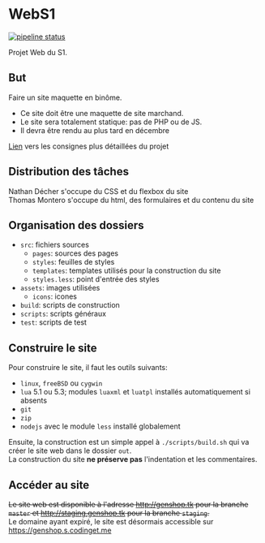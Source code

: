 # WebS1
[![pipeline status](https://forge.univ-lyon1.fr/Montecher/WebS1/badges/master/pipeline.svg)](https://forge.univ-lyon1.fr/Montecher/WebS1/commits/master)


Projet Web du S1.

## But
Faire un site maquette en binôme.
- Ce site doit être une maquette de site marchand.  
- Le site sera totalement statique: pas de PHP ou de JS.  
- Il devra être rendu au plus tard en décembre 

[Lien](https://perso.liris.cnrs.fr/pierre-antoine.champin/enseignement/intro-web/projet.html) vers les consignes plus détaillées du projet  

## Distribution des tâches
Nathan Décher s'occupe du CSS et du flexbox du site  
Thomas Montero s'occupe du html, des formulaires et du contenu du site  

## Organisation des dossiers
- `src`: fichiers sources
	- `pages`: sources des pages
	- `styles`: feuilles de styles
	- `templates`: templates utilisés pour la construction du site
	- `styles.less`: point d'entrée des styles
- `assets`: images utilisées
	- `icons`: icones
- `build`: scripts de construction
- `scripts`: scripts généraux
- `test`: scripts de test

## Construire le site
Pour construire le site, il faut les outils suivants:
- `linux`, `freeBSD` ou `cygwin`
- `lua` 5.1 ou 5.3; modules `luaxml` et `luatpl` installés automatiquement si absents
- `git`
- `zip`
- `nodejs` avec le module `less` installé globalement

Ensuite, la construction est un simple appel à `./scripts/build.sh` qui va créer le site web dans le dossier `out`.  
La construction du site **ne préserve pas** l'indentation et les commentaires.  

## Accéder au site
~~Le site web est disponible à l'adresse <http://genshop.tk> pour la branche `master` et <http://staging.genshop.tk> pour la branche `staging`.~~  
Le domaine ayant expiré, le site est désormais accessible sur <https://genshop.s.codinget.me>

